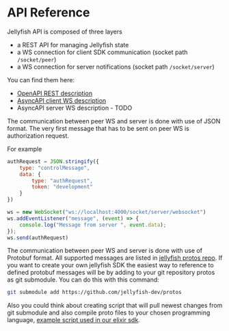 # API Reference

Jellyfish API is composed of three layers
* a REST API for managing Jellyfish state
* a WS connection for client SDK communication (socket path `/socket/peer`) 
* a WS connection for server notifications (socket path `/socket/server`)

You can find them here:
* [OpenAPI REST description](https://github.com/jellyfish-dev/jellyfish/blob/main/openapi.yaml)
* [AsyncAPI client WS description](https://github.com/jellyfish-dev/jellyfish/blob/main/docs/jellyfish-ws.yaml)
* AsyncAPI server WS description - TODO

The communication between peer WS and server is done with use of JSON format.
The very first message that has to be sent on peer WS is
authorization request.

For example

```js
authRequest = JSON.stringify({
    type: "controlMessage",
    data: {
        type: "authRequest",
        token: "development"
    }
})

ws = new WebSocket("ws://localhost:4000/socket/server/websocket")
ws.addEventListener("message", (event) => {
    console.log("Message from server ", event.data);
});
ws.send(authRequest)
```


The communication between peer WS and server is done with use of Protobuf format.
All supported messages are listed in [jellyfish protos repo](https://github.com/jellyfish-dev/protos).
If you want to create your own jellyfish SDK the easiest way to reference to defined protobuf messages will be by adding to your git repository protos as git submodule. You can do this with this command:
```bash
git submodule add https://github.com/jellyfish-dev/protos
```
Also you could think about creating script that will pull newest changes from git submodule and also compile proto files to your chosen programming language, [example script used in our elixir sdk](https://github.com/jellyfish-dev/elixir_server_sdk/blob/RTC-231-move-server-notifications-to-protobuffs/compile_proto.sh). 
